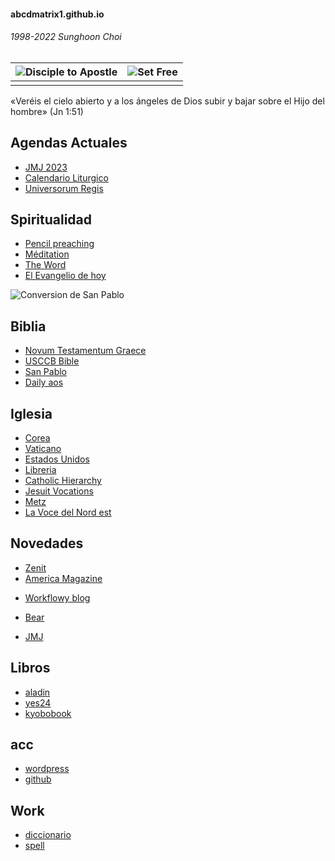 #### abcdmatrix1.github.io
###### 1998-2022 Sunghoon Choi

| ![Disciple to Apostle](https://www.ncronline.org/files/styles/article_one-third_width/public/Jacob%27s%20ladder_1.jpg) | ![Set Free](https://www.ncronline.org/files/styles/article_one-third_width/public/beelzebul_9.jpg) |
| :--: | :--: |
|  |  |

«Veréis el cielo abierto y a los ángeles de Dios subir y bajar sobre el Hijo del hombre» (Jn 1:51)


## Agendas Actuales
* [JMJ 2023](https://www.lisboa2023.org/es/lisboa2023/el-tema)
* [Calendario Liturgico](./LC.md) 
* [Universorum Regis](./calendar/LD11-regis.md)


## Spiritualidad
* [Pencil preaching](https://www.ncronline.org/sections/spirituality/pencil-preaching)
* [Méditation](https://www.medaille-miraculeuse.fr/category/meditation)
* [The Word](https://www.americamagazine.org/section/word)
* [El Evangelio de hoy](https://www.dominicos.org/predicacion/evangelio-del-dia/hoy/)


![Conversion de San Pablo](https://www.ncronline.org/files/styles/article_one_third_width/public/2023-01/conversion%20of%20saul.jpg?itok=pdmgDbV5)


## Biblia
* [Novum Testamentum Graece](https://www.academic-bible.com/en/online-bibles/novum-testamentum-graece-na-28/read-the-bible-text/bibel/text/lesen/stelle/51/60001/69999/ch/06799b2ab9e1b95fa1f3e1d53cf2f7de/)
* [USCCB Bible](https://bible.usccb.org/bible/mark/0)
* [San Pablo](https://www.sanpablo.es/biblia-latinoamericana)
* [Daily aos](http://maria.catholic.or.kr/mi_pr/missa/missa.asp)


## Iglesia
* [Corea](http://www.cbck.or.kr/)
* [Vaticano](http://w2.vatican.va/content/vatican/en.html)
* [Estados Unidos](http://www.usccb.org/)
* [Libreria](http://lib.catholic.ac.kr)
* [Catholic Hierarchy](https://www.catholic-hierarchy.org/diocese/qview.html)
* [Jesuit Vocations](http://vocation.jesuits.kr/)
* [Metz](http://metz.catholique.fr)
* [La Voce del Nord est](http://lavocedelnordest.eu)

## Novedades
* [Zenit](https://es.zenit.org/)
* [America Magazine](https://www.americamagazine.org/sections/current-issue)
- [Workflowy blog](https://blog.workflowy.com/)
- [Bear](https://blog.bear.app/)

- [JMJ](http://lisboa2023.org) 


## Libros
* [aladin](http://www.aladin.co.kr/)
* [yes24](http://www.yes24.com/)
* [kyobobook](http://www.kyobobook.co.kr)







## acc
* [wordpress](http://bczqn6.wordpress.com/)
* [github](https://github.com/abcdmatrix1/abcdmatrix1.github.io)


## Work
- [diccionario](https://dict.naver.com/)
- [spell](http://speller.cs.pusan.ac.kr/)
